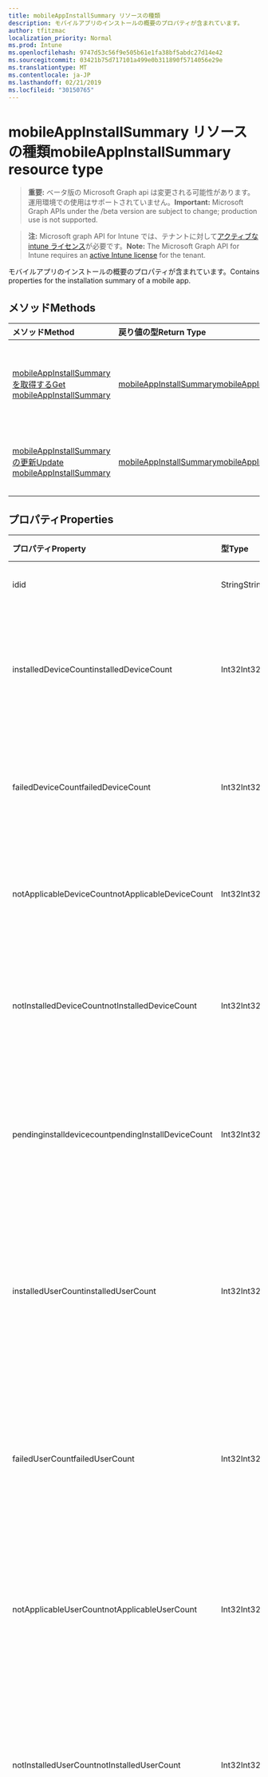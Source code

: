 ```yaml
---
title: mobileAppInstallSummary リソースの種類
description: モバイルアプリのインストールの概要のプロパティが含まれています。
author: tfitzmac
localization_priority: Normal
ms.prod: Intune
ms.openlocfilehash: 9747d53c56f9e505b61e1fa38bf5abdc27d14e42
ms.sourcegitcommit: 03421b75d717101a499e0b311890f5714056e29e
ms.translationtype: MT
ms.contentlocale: ja-JP
ms.lasthandoff: 02/21/2019
ms.locfileid: "30150765"
---
```

# <a name="mobileappinstallsummary-resource-type"></a><span data-ttu-id="2edea-103">mobileAppInstallSummary リソースの種類</span><span class="sxs-lookup"><span data-stu-id="2edea-103">mobileAppInstallSummary resource type</span></span>

> <span data-ttu-id="2edea-104">**重要:** ベータ版の Microsoft Graph api は変更される可能性があります。運用環境での使用はサポートされていません。</span><span class="sxs-lookup"><span data-stu-id="2edea-104">**Important:** Microsoft Graph APIs under the /beta version are subject to change; production use is not supported.</span></span>

> <span data-ttu-id="2edea-105">**注:** Microsoft graph API for Intune では、テナントに対して[アクティブな intune ライセンス](https://go.microsoft.com/fwlink/?linkid=839381)が必要です。</span><span class="sxs-lookup"><span data-stu-id="2edea-105">**Note:** The Microsoft Graph API for Intune requires an [active Intune license](https://go.microsoft.com/fwlink/?linkid=839381) for the tenant.</span></span>

<span data-ttu-id="2edea-106">モバイルアプリのインストールの概要のプロパティが含まれています。</span><span class="sxs-lookup"><span data-stu-id="2edea-106">Contains properties for the installation summary of a mobile app.</span></span>

## <a name="methods"></a><span data-ttu-id="2edea-107">メソッド</span><span class="sxs-lookup"><span data-stu-id="2edea-107">Methods</span></span>
|<span data-ttu-id="2edea-108">メソッド</span><span class="sxs-lookup"><span data-stu-id="2edea-108">Method</span></span>|<span data-ttu-id="2edea-109">戻り値の型</span><span class="sxs-lookup"><span data-stu-id="2edea-109">Return Type</span></span>|<span data-ttu-id="2edea-110">説明</span><span class="sxs-lookup"><span data-stu-id="2edea-110">Description</span></span>|
|:---|:---|:---|
|[<span data-ttu-id="2edea-111">mobileAppInstallSummary を取得する</span><span class="sxs-lookup"><span data-stu-id="2edea-111">Get mobileAppInstallSummary</span></span>](../api/intune-apps-mobileappinstallsummary-get.md)|[<span data-ttu-id="2edea-112">mobileAppInstallSummary</span><span class="sxs-lookup"><span data-stu-id="2edea-112">mobileAppInstallSummary</span></span>](../resources/intune-apps-mobileappinstallsummary.md)|<span data-ttu-id="2edea-113">[mobileAppInstallSummary](../resources/intune-apps-mobileappinstallsummary.md)オブジェクトのプロパティとリレーションシップを読み取ります。</span><span class="sxs-lookup"><span data-stu-id="2edea-113">Read properties and relationships of the [mobileAppInstallSummary](../resources/intune-apps-mobileappinstallsummary.md) object.</span></span>|
|[<span data-ttu-id="2edea-114">mobileAppInstallSummary の更新</span><span class="sxs-lookup"><span data-stu-id="2edea-114">Update mobileAppInstallSummary</span></span>](../api/intune-apps-mobileappinstallsummary-update.md)|[<span data-ttu-id="2edea-115">mobileAppInstallSummary</span><span class="sxs-lookup"><span data-stu-id="2edea-115">mobileAppInstallSummary</span></span>](../resources/intune-apps-mobileappinstallsummary.md)|<span data-ttu-id="2edea-116">[mobileAppInstallSummary](../resources/intune-apps-mobileappinstallsummary.md)オブジェクトのプロパティを更新します。</span><span class="sxs-lookup"><span data-stu-id="2edea-116">Update the properties of a [mobileAppInstallSummary](../resources/intune-apps-mobileappinstallsummary.md) object.</span></span>|

## <a name="properties"></a><span data-ttu-id="2edea-117">プロパティ</span><span class="sxs-lookup"><span data-stu-id="2edea-117">Properties</span></span>
|<span data-ttu-id="2edea-118">プロパティ</span><span class="sxs-lookup"><span data-stu-id="2edea-118">Property</span></span>|<span data-ttu-id="2edea-119">型</span><span class="sxs-lookup"><span data-stu-id="2edea-119">Type</span></span>|<span data-ttu-id="2edea-120">説明</span><span class="sxs-lookup"><span data-stu-id="2edea-120">Description</span></span>|
|:---|:---|:---|
|<span data-ttu-id="2edea-121">id</span><span class="sxs-lookup"><span data-stu-id="2edea-121">id</span></span>|<span data-ttu-id="2edea-122">String</span><span class="sxs-lookup"><span data-stu-id="2edea-122">String</span></span>|<span data-ttu-id="2edea-123">エンティティのキー。</span><span class="sxs-lookup"><span data-stu-id="2edea-123">Key of the entity.</span></span>|
|<span data-ttu-id="2edea-124">installedDeviceCount</span><span class="sxs-lookup"><span data-stu-id="2edea-124">installedDeviceCount</span></span>|<span data-ttu-id="2edea-125">Int32</span><span class="sxs-lookup"><span data-stu-id="2edea-125">Int32</span></span>|<span data-ttu-id="2edea-126">このアプリが正常にインストールされたデバイスの数。</span><span class="sxs-lookup"><span data-stu-id="2edea-126">Number of Devices that have successfully installed this app.</span></span>|
|<span data-ttu-id="2edea-127">failedDeviceCount</span><span class="sxs-lookup"><span data-stu-id="2edea-127">failedDeviceCount</span></span>|<span data-ttu-id="2edea-128">Int32</span><span class="sxs-lookup"><span data-stu-id="2edea-128">Int32</span></span>|<span data-ttu-id="2edea-129">このアプリのインストールに失敗したデバイスの数。</span><span class="sxs-lookup"><span data-stu-id="2edea-129">Number of Devices that have failed to install this app.</span></span>|
|<span data-ttu-id="2edea-130">notApplicableDeviceCount</span><span class="sxs-lookup"><span data-stu-id="2edea-130">notApplicableDeviceCount</span></span>|<span data-ttu-id="2edea-131">Int32</span><span class="sxs-lookup"><span data-stu-id="2edea-131">Int32</span></span>|<span data-ttu-id="2edea-132">このアプリに適用されないデバイスの数。</span><span class="sxs-lookup"><span data-stu-id="2edea-132">Number of Devices that are not applicable for this app.</span></span>|
|<span data-ttu-id="2edea-133">notInstalledDeviceCount</span><span class="sxs-lookup"><span data-stu-id="2edea-133">notInstalledDeviceCount</span></span>|<span data-ttu-id="2edea-134">Int32</span><span class="sxs-lookup"><span data-stu-id="2edea-134">Int32</span></span>|<span data-ttu-id="2edea-135">このアプリがインストールされていないデバイスの数。</span><span class="sxs-lookup"><span data-stu-id="2edea-135">Number of Devices that does not have this app installed.</span></span>|
|<span data-ttu-id="2edea-136">pendinginstalldevicecount</span><span class="sxs-lookup"><span data-stu-id="2edea-136">pendingInstallDeviceCount</span></span>|<span data-ttu-id="2edea-137">Int32</span><span class="sxs-lookup"><span data-stu-id="2edea-137">Int32</span></span>|<span data-ttu-id="2edea-138">このアプリをインストールするように通知されたデバイスの数。</span><span class="sxs-lookup"><span data-stu-id="2edea-138">Number of Devices that have been notified to install this app.</span></span>|
|<span data-ttu-id="2edea-139">installedUserCount</span><span class="sxs-lookup"><span data-stu-id="2edea-139">installedUserCount</span></span>|<span data-ttu-id="2edea-140">Int32</span><span class="sxs-lookup"><span data-stu-id="2edea-140">Int32</span></span>|<span data-ttu-id="2edea-141">このアプリをインストールするためにすべてのデバイスが正常に終了したユーザーの数。</span><span class="sxs-lookup"><span data-stu-id="2edea-141">Number of Users whose devices have all succeeded to install this app.</span></span>|
|<span data-ttu-id="2edea-142">failedUserCount</span><span class="sxs-lookup"><span data-stu-id="2edea-142">failedUserCount</span></span>|<span data-ttu-id="2edea-143">Int32</span><span class="sxs-lookup"><span data-stu-id="2edea-143">Int32</span></span>|<span data-ttu-id="2edea-144">このアプリのインストールに失敗した1つ以上のデバイスを持つユーザーの数。</span><span class="sxs-lookup"><span data-stu-id="2edea-144">Number of Users that have 1 or more device that failed to install this app.</span></span>|
|<span data-ttu-id="2edea-145">notApplicableUserCount</span><span class="sxs-lookup"><span data-stu-id="2edea-145">notApplicableUserCount</span></span>|<span data-ttu-id="2edea-146">Int32</span><span class="sxs-lookup"><span data-stu-id="2edea-146">Int32</span></span>|<span data-ttu-id="2edea-147">このアプリに適用されていないデバイスを持つユーザーの数。</span><span class="sxs-lookup"><span data-stu-id="2edea-147">Number of Users whose devices were all not applicable for this app.</span></span>|
|<span data-ttu-id="2edea-148">notInstalledUserCount</span><span class="sxs-lookup"><span data-stu-id="2edea-148">notInstalledUserCount</span></span>|<span data-ttu-id="2edea-149">Int32</span><span class="sxs-lookup"><span data-stu-id="2edea-149">Int32</span></span>|<span data-ttu-id="2edea-150">このアプリをインストールしなかった1つ以上のデバイスを持つユーザーの数。</span><span class="sxs-lookup"><span data-stu-id="2edea-150">Number of Users that have 1 or more devices that did not install this app.</span></span>|
|<span data-ttu-id="2edea-151">pendinginstallusercount</span><span class="sxs-lookup"><span data-stu-id="2edea-151">pendingInstallUserCount</span></span>|<span data-ttu-id="2edea-152">Int32</span><span class="sxs-lookup"><span data-stu-id="2edea-152">Int32</span></span>|<span data-ttu-id="2edea-153">このアプリをインストールするように通知された1つ以上のデバイスを保有していて、エラーがあるデバイスが0個あるユーザーの数。</span><span class="sxs-lookup"><span data-stu-id="2edea-153">Number of Users that have 1 or more device that have been notified to install this app and have 0 devices with failures.</span></span>|

## <a name="relationships"></a><span data-ttu-id="2edea-154">リレーションシップ</span><span class="sxs-lookup"><span data-stu-id="2edea-154">Relationships</span></span>
<span data-ttu-id="2edea-155">なし</span><span class="sxs-lookup"><span data-stu-id="2edea-155">None</span></span>

## <a name="json-representation"></a><span data-ttu-id="2edea-156">JSON 表記</span><span class="sxs-lookup"><span data-stu-id="2edea-156">JSON Representation</span></span>
<span data-ttu-id="2edea-157">以下は、リソースの JSON 表記です。</span><span class="sxs-lookup"><span data-stu-id="2edea-157">Here is a JSON representation of the resource.</span></span>
<!-- {
  "blockType": "resource",
  "keyProperty": "id",
  "@odata.type": "microsoft.graph.mobileAppInstallSummary"
}
-->
``` json
{
  "@odata.type": "#microsoft.graph.mobileAppInstallSummary",
  "id": "String (identifier)",
  "installedDeviceCount": 1024,
  "failedDeviceCount": 1024,
  "notApplicableDeviceCount": 1024,
  "notInstalledDeviceCount": 1024,
  "pendingInstallDeviceCount": 1024,
  "installedUserCount": 1024,
  "failedUserCount": 1024,
  "notApplicableUserCount": 1024,
  "notInstalledUserCount": 1024,
  "pendingInstallUserCount": 1024
}
```





